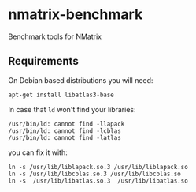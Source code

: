 nmatrix-benchmark
=================

Benchmark tools for NMatrix

## Requirements

On Debian based distributions you will need:

    apt-get install libatlas3-base

In case that `ld` won't find your libraries:

    /usr/bin/ld: cannot find -llapack
    /usr/bin/ld: cannot find -lcblas
    /usr/bin/ld: cannot find -latlas

you can fix it with:

    ln -s /usr/lib/liblapack.so.3 /usr/lib/liblapack.so
    ln -s /usr/lib/libcblas.so.3 /usr/lib/libcblas.so
    ln -s  /usr/lib/libatlas.so.3  /usr/lib/libatlas.so
